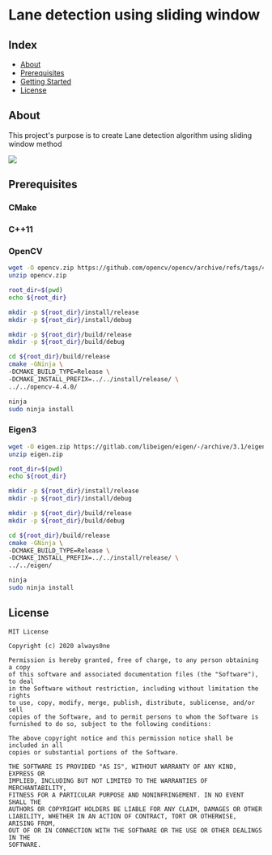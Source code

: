 # Lane detection using sliding window

## Index
  - [About](#About) 
  - [Prerequisites](#Prerequisites) 
  - [Getting Started](#getting-started)
  - [License](#license)


## About
This project's purpose is to create Lane detection algorithm using sliding window method

![](/data/output_video.gif)

## Prerequisites

### CMake

### C++11

### OpenCV
```bash
wget -O opencv.zip https://github.com/opencv/opencv/archive/refs/tags/4.4.0.zip
unzip opencv.zip

root_dir=$(pwd)
echo ${root_dir}

mkdir -p ${root_dir}/install/release
mkdir -p ${root_dir}/install/debug

mkdir -p ${root_dir}/build/release
mkdir -p ${root_dir}/build/debug

cd ${root_dir}/build/release 
cmake -GNinja \
-DCMAKE_BUILD_TYPE=Release \
-DCMAKE_INSTALL_PREFIX=../../install/release/ \
../../opencv-4.4.0/

ninja
sudo ninja install
```

### Eigen3
```bash
wget -O eigen.zip https://gitlab.com/libeigen/eigen/-/archive/3.1/eigen-3.1.zip
unzip eigen.zip

root_dir=$(pwd)
echo ${root_dir}

mkdir -p ${root_dir}/install/release
mkdir -p ${root_dir}/install/debug

mkdir -p ${root_dir}/build/release
mkdir -p ${root_dir}/build/debug

cd ${root_dir}/build/release 
cmake -GNinja \
-DCMAKE_BUILD_TYPE=Release \
-DCMAKE_INSTALL_PREFIX=../../install/release/ \
../../eigen/

ninja
sudo ninja install
```


## License

```
MIT License

Copyright (c) 2020 always0ne

Permission is hereby granted, free of charge, to any person obtaining a copy
of this software and associated documentation files (the "Software"), to deal
in the Software without restriction, including without limitation the rights
to use, copy, modify, merge, publish, distribute, sublicense, and/or sell
copies of the Software, and to permit persons to whom the Software is
furnished to do so, subject to the following conditions:

The above copyright notice and this permission notice shall be included in all
copies or substantial portions of the Software.

THE SOFTWARE IS PROVIDED "AS IS", WITHOUT WARRANTY OF ANY KIND, EXPRESS OR
IMPLIED, INCLUDING BUT NOT LIMITED TO THE WARRANTIES OF MERCHANTABILITY,
FITNESS FOR A PARTICULAR PURPOSE AND NONINFRINGEMENT. IN NO EVENT SHALL THE
AUTHORS OR COPYRIGHT HOLDERS BE LIABLE FOR ANY CLAIM, DAMAGES OR OTHER
LIABILITY, WHETHER IN AN ACTION OF CONTRACT, TORT OR OTHERWISE, ARISING FROM,
OUT OF OR IN CONNECTION WITH THE SOFTWARE OR THE USE OR OTHER DEALINGS IN THE
SOFTWARE.
```